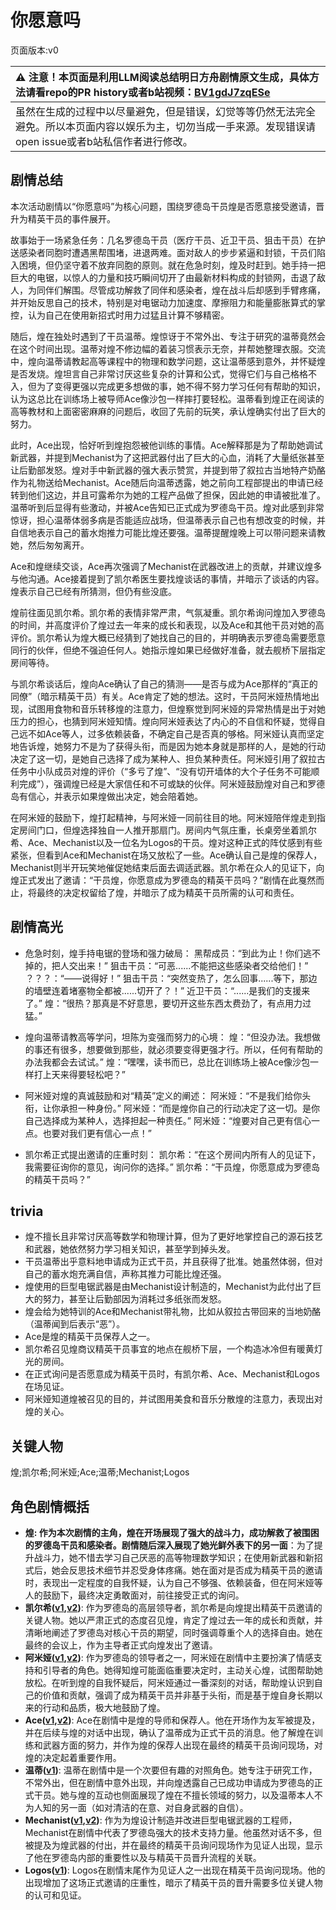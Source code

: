 # 你愿意吗
页面版本:v0
 

| :warning: 注意！本页面是利用LLM阅读总结明日方舟剧情原文生成，具体方法请看repo的PR history或者b站视频：[BV1gdJ7zqESe](https://www.bilibili.com/video/BV1gdJ7zqESe/)         |
|:----------------------------|
| 虽然在生成的过程中以尽量避免，但是错误，幻觉等等仍然无法完全避免。所以本页面内容以娱乐为主，切勿当成一手来源。发现错误请open issue或者b站私信作者进行修改。|



## 剧情总结
本次活动剧情以“你愿意吗”为核心问题，围绕罗德岛干员煌是否愿意接受邀请，晋升为精英干员的事件展开。

故事始于一场紧急任务：几名罗德岛干员（医疗干员、近卫干员、狙击干员）在护送感染者同胞时遭遇黑帮围堵，进退两难。面对敌人的步步紧逼和封锁，干员们陷入困境，但仍坚守着不放弃同胞的原则。就在危急时刻，煌及时赶到。她手持一把巨大的电锯，以惊人的力量和技巧瞬间切开了由最新材料构成的封锁网，击退了敌人，为同伴们解围。尽管成功解救了同伴和感染者，煌在战斗后却感到手臂疼痛，并开始反思自己的技术，特别是对电锯动力加速度、摩擦阻力和能量膨胀算式的掌控，认为自己在使用新招式时用力过猛且计算不够精密。

随后，煌在独处时遇到了干员温蒂。煌惊讶于不常外出、专注于研究的温蒂竟然会在这个时间出现。温蒂对煌不修边幅的着装习惯表示无奈，并帮她整理衣服。交流中，煌向温蒂请教起高等课程中的物理和数学问题，这让温蒂感到意外，并怀疑煌是否发烧。煌坦言自己非常讨厌这些复杂的计算和公式，觉得它们与自己格格不入，但为了变得更强以完成更多想做的事，她不得不努力学习任何有帮助的知识，认为这总比在训练场上被导师Ace像沙包一样摔打要轻松。温蒂看到煌正在阅读的高等教材和上面密密麻麻的问题后，收回了先前的玩笑，承认煌确实付出了巨大的努力。

此时，Ace出现，恰好听到煌抱怨被他训练的事情。Ace解释那是为了帮助她调试新武器，并提到Mechanist为了这把武器付出了巨大的心血，消耗了大量纸张甚至让后勤部发怒。煌对手中新武器的强大表示赞赏，并提到带了叙拉古当地特产奶酪作为礼物送给Mechanist。Ace随后向温蒂透露，她之前向工程部提出的申请已经转到他们这边，并且可露希尔为她的工程产品做了担保，因此她的申请被批准了。温蒂听到后显得有些激动，并被Ace告知已正式成为罗德岛干员。煌对此感到非常惊讶，担心温蒂体弱多病是否能适应战场，但温蒂表示自己也有想改变的时候，并自信地表示自己的蓄水炮推力可能比煌还要强。温蒂提醒煌晚上可以带问题来请教她，然后匆匆离开。

Ace和煌继续交谈，Ace再次强调了Mechanist在武器改进上的贡献，并建议煌多与他沟通。Ace接着提到了凯尔希医生要找煌谈话的事情，并暗示了谈话的内容。煌表示自己已经有所猜测，但仍有些没底。

煌前往面见凯尔希。凯尔希的表情非常严肃，气氛凝重。凯尔希询问煌加入罗德岛的时间，并高度评价了煌过去一年来的成长和表现，以及Ace和其他干员对她的高评价。凯尔希认为煌大概已经猜到了她找自己的目的，并明确表示罗德岛需要愿意同行的伙伴，但绝不强迫任何人。她指示煌如果已经做好准备，就去舰桥下层指定房间等待。

与凯尔希谈话后，煌向Ace确认了自己的猜测——是否与成为Ace那样的“真正的同僚”（暗示精英干员）有关。Ace肯定了她的想法。这时，干员阿米娅热情地出现，试图用食物和音乐转移煌的注意力，但煌察觉到阿米娅的异常热情是出于对她压力的担心，也猜到阿米娅知情。煌向阿米娅表达了内心的不自信和怀疑，觉得自己远不如Ace等人，过多依赖装备，不确定自己是否真的够格。阿米娅认真而坚定地告诉煌，她努力不是为了获得头衔，而是因为她本身就是那样的人，是她的行动决定了这一切，是她自己选择了成为某种人、担负某种责任。阿米娅引用了叙拉古任务中小队成员对煌的评价（“多亏了煌”、“没有切开墙体的大个子任务不可能顺利完成”），强调煌已经是大家信任和不可或缺的伙伴。阿米娅鼓励煌对自己和罗德岛有信心，并表示如果煌做出决定，她会陪着她。

在阿米娅的鼓励下，煌打起精神，与阿米娅一同前往目的地。阿米娅陪伴煌走到指定房间门口，但煌选择独自一人推开那扇门。房间内气氛庄重，长桌旁坐着凯尔希、Ace、Mechanist以及一位名为Logos的干员。煌对这种正式的阵仗感到有些紧张，但看到Ace和Mechanist在场又放松了一些。Ace确认自己是煌的保荐人，Mechanist则半开玩笑地催促她结束后面去调适武器。凯尔希在众人的见证下，向煌正式发出了邀请：“干员煌，你愿意成为罗德岛的精英干员吗？”剧情在此戛然而止，将最终的决定权留给了煌，并暗示了成为精英干员所需的认可和责任。
## 剧情高光
*   危急时刻，煌手持电锯的登场和强力破局：
    黑帮成员：“到此为止！你们逃不掉的，把人交出来！”
    狙击干员：“可恶......不能把这些感染者交给他们！”
    ？？？：“——说得好！”
    狙击干员：“突然变热了，怎么回事......等下，那边的墙壁连着堵塞物全都被......切开了？！”
    近卫干员：“......是我们的支援来了。”
    煌：“很热？那真是不好意思，要切开这些东西太费劲了，有点用力过猛。”

*   煌向温蒂请教高等学问，坦陈为变强而努力的心境：
    煌：“但没办法。我想做的事还有很多，想要做到那些，就必须要变得更强才行。所以，任何有帮助的办法我都会去试试。”
    煌：“嘿嘿，读书而已，总比在训练场上被Ace像沙包一样打上天来得要轻松吧？”

*   阿米娅对煌的真诚鼓励和对“精英”定义的阐述：
    阿米娅：“不是我们给你头衔，让你承担一种身份。”
    阿米娅：“而是煌你自己的行动决定了这一切。是你自己选择成为某种人，选择担起一种责任。”
    阿米娅：“煌要对自己更有信心一点。也要对我们更有信心一点！”

*   凯尔希正式提出邀请的庄重时刻：
    凯尔希：“在这个房间内所有人的见证下，我需要征询你的意见，询问你的选择。”
    凯尔希：“干员煌，你愿意成为罗德岛的精英干员吗？”
## trivia
*   煌不擅长且非常讨厌高等数学和物理计算，但为了更好地掌控自己的源石技艺和武器，她依然努力学习相关知识，甚至学到掉头发。
*   干员温蒂出乎意料地申请成为正式干员，并且获得了批准。她虽然体弱，但对自己的蓄水炮充满自信，声称其推力可能比煌还强。
*   煌使用的巨型电锯武器是由Mechanist设计制造的，Mechanist为此付出了巨大的努力，甚至让后勤部因为消耗过多纸张而发怒。
*   煌会给为她特训的Ace和Mechanist带礼物，比如从叙拉古带回来的当地奶酪（温蒂闻到后表示“恶”）。
*   Ace是煌的精英干员保荐人之一。
*   凯尔希召见煌商议精英干员事宜的地点在舰桥下层，一个构造冰冷但有暖黄灯光的房间。
*   在正式询问是否愿意成为精英干员时，有凯尔希、Ace、Mechanist和Logos在场见证。
*   阿米娅知道煌被召见的目的，并试图用美食和音乐分散煌的注意力，表现出对煌的关心。
## 关键人物
煌;凯尔希;阿米娅;Ace;温蒂;Mechanist;Logos
## 角色剧情概括
-   **煌: 作为本次剧情的主角，煌在开场展现了强大的战斗力，成功解救了被围困的罗德岛干员和感染者。剧情随后深入展现了她光鲜外表下的另一面**：为了提升战斗力，她不惜去学习自己厌恶的高等物理数学知识；在使用新武器和新招式后，她会反思技术细节并忍受身体疼痛。她在面对是否成为精英干员的邀请时，表现出一定程度的自我怀疑，认为自己不够强、依赖装备，但在阿米娅等人的鼓励下，最终决定勇敢面对，前往接受正式的询问。
-   **凯尔希([v1](../chars/char_003_kalts.md),[v2](../char_v3/char_003_kalts.md))**: 作为罗德岛的高层领导者，凯尔希是向煌提出精英干员邀请的关键人物。她以严肃正式的态度召见煌，肯定了煌过去一年的成长和贡献，并清晰地阐述了罗德岛对核心干员的期望，同时强调尊重个人的选择自由。她在最终的会议上，作为主导者正式向煌发出了邀请。
-   **阿米娅([v1](../chars/char_002_amiya.md),[v2](../char_v3/char_002_amiya.md))**: 作为罗德岛的领导者之一，阿米娅在剧情中主要扮演了情感支持和引导者的角色。她得知煌可能面临重要决定时，主动关心煌，试图帮助她放松。在听到煌的自我怀疑后，阿米娅通过一番深刻的对话，帮助煌认识到自己的价值和贡献，强调了成为精英干员并非基于头衔，而是基于煌自身长期以来的行动和品质，极大地鼓励了煌。
-   **Ace([v1](../chars/extended_char_Ace.md),[v2](../char_v3/extended_char_Ace.md))**: Ace在剧情中是煌的导师和保荐人。他在开场作为友军被提及，并在后续与煌的对话中出现，确认了温蒂成为正式干员的消息。他了解煌在训练和武器方面的努力，并作为煌的保荐人出现在最终的精英干员询问现场，对煌的决定起着重要作用。
-   **温蒂([v1](../chars/char_400_weedy.md))**: 温蒂在剧情中是一个次要但有趣的对照角色。她专注于研究工作，不常外出，但在剧情中意外出现，并向煌透露自己已成功申请成为罗德岛的正式干员。她与煌的互动也侧面展现了煌在不擅长领域的努力，以及温蒂本人不为人知的另一面（如对清洁的在意、对自身武器的自信）。
-   **Mechanist([v1](../chars/char_610_acfend.md),[v2](../char_v3/char_610_acfend.md))**: 作为为煌设计制造并改进巨型电锯武器的工程师，Mechanist在剧情中代表了罗德岛强大的技术支持力量。他虽然对话不多，但被提及为煌武器的付出，并在最终的精英干员询问现场作为见证人出现，显示了他在罗德岛内部的重要性以及与精英干员晋升流程的关联。
-   **Logos([v1](../chars/extended_char_Logos.md))**: Logos在剧情末尾作为见证人之一出现在精英干员询问现场。他的出现增加了这场正式邀请的庄重性，暗示了精英干员的晋升需要多位关键人物的认可和见证。